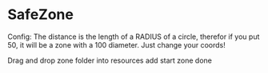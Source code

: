 # SafeZone
Config:
The distance is the length of a RADIUS of a circle, therefor if you put 50, it will be a zone with a 100 diameter.
Just change your coords!

Drag and drop zone folder into resources
add start zone
done
